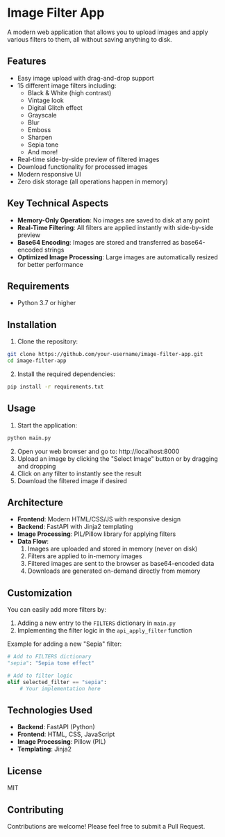 # Image Filter App

A modern web application that allows you to upload images and apply various filters to them, all without saving anything to disk.

## Features

- Easy image upload with drag-and-drop support
- 15 different image filters including:
  - Black & White (high contrast)
  - Vintage look
  - Digital Glitch effect
  - Grayscale
  - Blur
  - Emboss
  - Sharpen
  - Sepia tone
  - And more!
- Real-time side-by-side preview of filtered images
- Download functionality for processed images
- Modern responsive UI
- Zero disk storage (all operations happen in memory)

## Key Technical Aspects

- **Memory-Only Operation**: No images are saved to disk at any point
- **Real-Time Filtering**: All filters are applied instantly with side-by-side preview
- **Base64 Encoding**: Images are stored and transferred as base64-encoded strings
- **Optimized Image Processing**: Large images are automatically resized for better performance

## Requirements

- Python 3.7 or higher

## Installation

1. Clone the repository:

```bash
git clone https://github.com/your-username/image-filter-app.git
cd image-filter-app
```

2. Install the required dependencies:

```bash
pip install -r requirements.txt
```

## Usage

1. Start the application:

```bash
python main.py
```

2. Open your web browser and go to: http://localhost:8000
3. Upload an image by clicking the "Select Image" button or by dragging and dropping
4. Click on any filter to instantly see the result
5. Download the filtered image if desired

## Architecture

- **Frontend**: Modern HTML/CSS/JS with responsive design
- **Backend**: FastAPI with Jinja2 templating
- **Image Processing**: PIL/Pillow library for applying filters
- **Data Flow**:
  1. Images are uploaded and stored in memory (never on disk)
  2. Filters are applied to in-memory images
  3. Filtered images are sent to the browser as base64-encoded data
  4. Downloads are generated on-demand directly from memory

## Customization

You can easily add more filters by:

1. Adding a new entry to the `FILTERS` dictionary in `main.py`
2. Implementing the filter logic in the `api_apply_filter` function

Example for adding a new "Sepia" filter:

```python
# Add to FILTERS dictionary
"sepia": "Sepia tone effect"

# Add to filter logic
elif selected_filter == "sepia":
    # Your implementation here
```

## Technologies Used

- **Backend**: FastAPI (Python)
- **Frontend**: HTML, CSS, JavaScript
- **Image Processing**: Pillow (PIL)
- **Templating**: Jinja2

## License

MIT

## Contributing

Contributions are welcome! Please feel free to submit a Pull Request.
